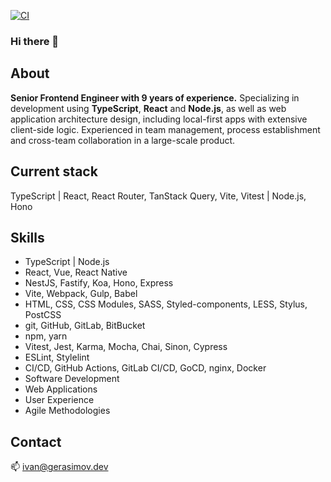 [![CI](https://github.com/EvanJ0hnson/EvanJ0hnson/actions/workflows/main.yml/badge.svg?branch=master)](https://github.com/EvanJ0hnson/EvanJ0hnson/actions/workflows/main.yml)

### Hi there 👋

## About

**Senior Frontend Engineer with 9 years of experience.** Specializing in
development using **TypeScript**, **React** and **Node.js**, as well as web
application architecture design, including local-first apps with extensive
client-side logic. Experienced in team management, process establishment and
cross-team collaboration in a large-scale product.

## Current stack

TypeScript | React, React Router, TanStack Query, Vite, Vitest | Node.js, Hono

## Skills

- TypeScript | Node.js
- React, Vue, React Native
- NestJS, Fastify, Koa, Hono, Express
- Vite, Webpack, Gulp, Babel
- HTML, CSS, CSS Modules, SASS, Styled-components, LESS, Stylus, PostCSS
- git, GitHub, GitLab, BitBucket
- npm, yarn
- Vitest, Jest, Karma, Mocha, Chai, Sinon, Cypress
- ESLint, Stylelint
- CI/CD, GitHub Actions, GitLab CI/CD, GoCD, nginx, Docker
- Software Development
- Web Applications
- User Experience
- Agile Methodologies

## Contact

📫 [ivan@gerasimov.dev](mailto:ivan@gerasimov.dev)
